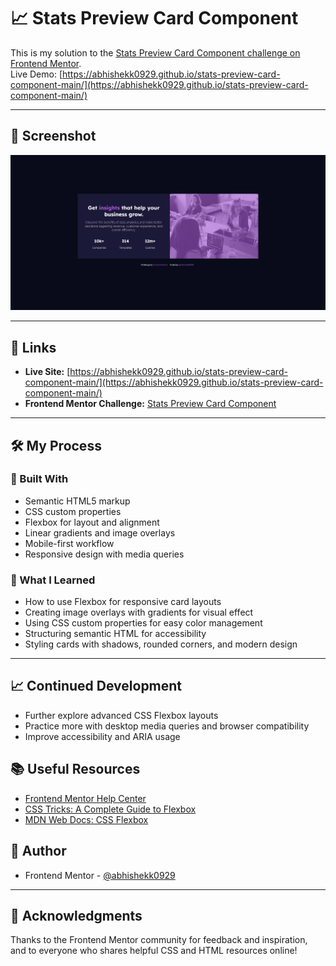# 📈 Stats Preview Card Component

This is my solution to the [Stats Preview Card Component challenge on Frontend Mentor](https://www.frontendmentor.io/challenges/stats-preview-card-component-8JqbgoU62).  
Live Demo: [https://abhishekk0929.github.io/stats-preview-card-component-main/](https://abhishekk0929.github.io/stats-preview-card-component-main/)

---

## 📸 Screenshot

<!-- Replace with your actual screenshot file path if available -->
![Stats Preview Card Screenshot](design/previewcard-@abhi.png)

---

## 🔗 Links

- **Live Site:** [https://abhishekk0929.github.io/stats-preview-card-component-main/](https://abhishekk0929.github.io/stats-preview-card-component-main/)
- **Frontend Mentor Challenge:** [Stats Preview Card Component](https://www.frontendmentor.io/challenges/stats-preview-card-component-8JqbgoU62)

---

## 🛠️ My Process

### 🧰 Built With

- Semantic HTML5 markup
- CSS custom properties
- Flexbox for layout and alignment
- Linear gradients and image overlays
- Mobile-first workflow
- Responsive design with media queries

### 🚀 What I Learned

- How to use Flexbox for responsive card layouts
- Creating image overlays with gradients for visual effect
- Using CSS custom properties for easy color management
- Structuring semantic HTML for accessibility
- Styling cards with shadows, rounded corners, and modern design

---

## 📈 Continued Development

- Further explore advanced CSS Flexbox layouts
- Practice more with desktop media queries and browser compatibility
- Improve accessibility and ARIA usage

## 📚 Useful Resources

- [Frontend Mentor Help Center](https://www.frontendmentor.io/help)
- [CSS Tricks: A Complete Guide to Flexbox](https://css-tricks.com/snippets/css/a-guide-to-flexbox/)
- [MDN Web Docs: CSS Flexbox](https://developer.mozilla.org/en-US/docs/Web/CSS/CSS_flexbox)

## 👤 Author

- Frontend Mentor - [@abhishekk0929](https://www.frontendmentor.io/profile/abhishekk0929)


---

## 🙏 Acknowledgments

Thanks to the Frontend Mentor community for feedback and inspiration, and to everyone who shares helpful CSS and HTML resources online!
